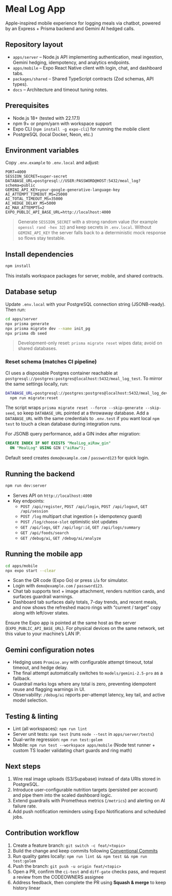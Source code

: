 # Meal Log App

Apple-inspired mobile experience for logging meals via chatbot, powered by an Express + Prisma backend and Gemini AI hedged calls.

## Repository layout

- `apps/server` – Node.js API implementing authentication, meal ingestion, Gemini hedging, idempotency, and analytics endpoints.
- `apps/mobile` – Expo React Native client with login, chat, and dashboard tabs.
- `packages/shared` – Shared TypeScript contracts (Zod schemas, API types).
- `docs` – Architecture and timeout tuning notes.

## Prerequisites

- Node.js 18+ (tested with 22.17.1)
- npm 9+ or pnpm/yarn with workspace support
- Expo CLI (`npm install -g expo-cli`) for running the mobile client
- PostgreSQL (local Docker, Neon, etc.)

## Environment variables

Copy `.env.example` to `.env.local` and adjust:

```
PORT=4000
SESSION_SECRET=super-secret
DATABASE_URL=postgresql://USER:PASSWORD@HOST:5432/meal_log?schema=public
GEMINI_API_KEY=your-google-generative-language-key
AI_ATTEMPT_TIMEOUT_MS=25000
AI_TOTAL_TIMEOUT_MS=35000
AI_HEDGE_DELAY_MS=5000
AI_MAX_ATTEMPTS=2
EXPO_PUBLIC_API_BASE_URL=http://localhost:4000
```

> Generate `SESSION_SECRET` with a strong random value (for example `openssl rand -hex 32`) and keep secrets in `.env.local`.
> Without `GEMINI_API_KEY` the server falls back to a deterministic mock response so flows stay testable.

## Install dependencies

```bash
npm install
```

This installs workspace packages for server, mobile, and shared contracts.

## Database setup

Update `.env.local` with your PostgreSQL connection string (JSONB-ready). Then run:

```bash
cd apps/server
npx prisma generate
npx prisma migrate dev --name init_pg
npx prisma db seed
```

> Development-only reset: `prisma migrate reset` wipes data; avoid on shared databases.

### Reset schema (matches CI pipeline)

CI uses a disposable Postgres container reachable at `postgresql://postgres:postgres@localhost:5432/meal_log_test`. To mirror the same settings locally, run:

```bash
DATABASE_URL=postgresql://postgres:postgres@localhost:5432/meal_log_dev?schema=public \
  npm run migrate:reset
```

The script wraps `prisma migrate reset --force --skip-generate --skip-seed`, so keep `DATABASE_URL` pointed at a throwaway database. Add a `DATABASE_URL` with the same credentials to `.env.test` if you want local `npm test` to touch a clean database during integration runs.

For JSONB query performance, add a GIN index after migration:

```sql
CREATE INDEX IF NOT EXISTS "MealLog_aiRaw_gin"
  ON "MealLog" USING GIN ("aiRaw");
```


Default seed creates `demo@example.com` / `password123` for quick login.

## Running the backend

```bash
npm run dev:server
```

- Serves API on `http://localhost:4000`
- Key endpoints:
  - `POST /api/register`, `POST /api/login`, `POST /api/logout`, `GET /api/session`
  - `POST /log` multipart chat ingestion (+ idempotency guard)
  - `POST /log/choose-slot` optimistic slot updates
  - `GET /api/logs`, `GET /api/log/:id`, `GET /api/logs/summary`
  - `GET /api/foods/search`
  - `GET /debug/ai`, `GET /debug/ai/analyze`

## Running the mobile app

```bash
cd apps/mobile
npx expo start --clear
```

- Scan the QR code (Expo Go) or press `i`/`a` for simulator.
- Login with `demo@example.com` / `password123`.
- Chat tab supports text + image attachment, renders nutrition cards, and surfaces guardrail warnings.
- Dashboard tab surfaces daily totals, 7-day trends, and recent meals, and now shows the refreshed macro rings with “current / target” copy along with left/over states.

Ensure the Expo app is pointed at the same host as the server (`EXPO_PUBLIC_API_BASE_URL`). For physical devices on the same network, set this value to your machine’s LAN IP.

## Gemini configuration notes

- Hedging uses `Promise.any` with configurable attempt timeout, total timeout, and hedge delay.
- The final attempt automatically switches to `models/gemini-2.5-pro` as a fallback.
- Guardrail marks logs where any total is zero, preventing idempotent reuse and flagging warnings in UI.
- Observability: `/debug/ai` reports per-attempt latency, key tail, and active model selection.

## Testing & linting

- Lint (all workspaces): `npm run lint`
- Server unit tests: `npm test` (runs `node --test` in `apps/server/tests`)
- Dual-write regression: `npm run test:golem`
- Mobile: `npm run test --workspace apps/mobile` (Node test runner + custom TS loader validating chart guards and ring math)

## Next steps

1. Wire real image uploads (S3/Supabase) instead of data URIs stored in PostgreSQL.
2. Introduce user-configurable nutrition targets (persisted per account) and pipe them into the scaled dashboard logic.
3. Extend guardrails with Prometheus metrics (`/metrics`) and alerting on AI failure rate.
4. Add push notification reminders using Expo Notifications and scheduled jobs.

## Contribution workflow

1. Create a feature branch: `git switch -c feat/<topic>`
2. Build the change and keep commits following [Conventional Commits](https://www.conventionalcommits.org/en/v1.0.0/)
3. Run quality gates locally: `npm run lint && npm test && npm run test:golem`
4. Push the branch: `git push -u origin feat/<topic>`
5. Open a PR, confirm the `ci-test` and `diff-gate` checks pass, and request a review from the CODEOWNERS assignee
6. Address feedback, then complete the PR using **Squash & merge** to keep history linear
